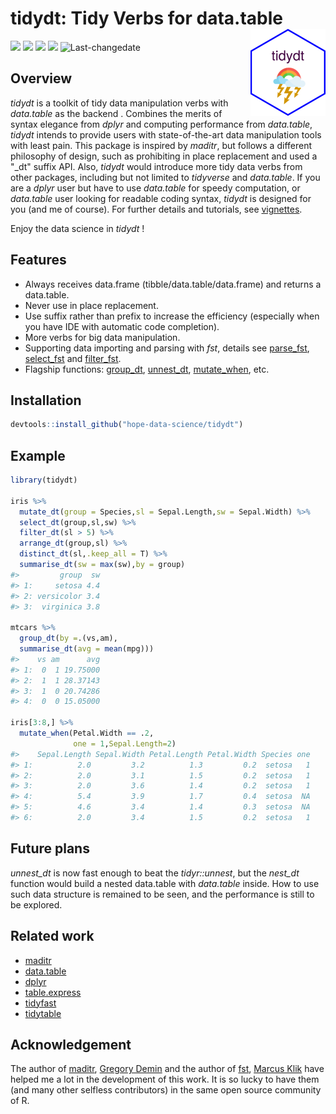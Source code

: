 # tidydt: Tidy Verbs for data.table<img src="man/figures/logo.png" align="right" alt="" width="120" />

[![](https://www.r-pkg.org/badges/version/tidydt?color=orange)](https://cran.r-project.org/package=akc) ![](http://cranlogs.r-pkg.org/badges/grand-total/tidydt?color=green)  [![](https://img.shields.io/badge/devel%20version-0.5.7-blue.svg)](https://github.com/hope-data-science/tidydt) ![](https://img.shields.io/badge/lifecycle-maturing-blue.svg) ![Last-changedate](https://img.shields.io/badge/last%20update-2020--02--02-yellowgreen.svg)





## Overview

*tidydt* is a toolkit of tidy data manipulation verbs with *data.table* as the backend . Combines the merits of syntax elegance from *dplyr* and computing performance from *data.table*,  *tidydt* intends to provide users with state-of-the-art data manipulation tools with least pain. This package is inspired by *maditr*, but follows a different philosophy of design,  such as prohibiting in place replacement and used a "_dt" suffix API. Also, *tidydt* would introduce more tidy data verbs from other packages, including but not limited to *tidyverse* and *data.table*. If you are a *dplyr* user but have to use *data.table* for speedy computation,  or *data.table* user looking for readable coding syntax, *tidydt* is designed for you (and me of course). For further details and tutorials, see [vignettes](https://hope-data-science.github.io/tidydt/).

Enjoy the data science in *tidydt* !



## Features

- Always receives data.frame (tibble/data.table/data.frame) and returns a data.table.
- Never use in place replacement. 
- Use suffix rather than prefix to increase the efficiency (especially when you have IDE with automatic code completion).
- More verbs for big data manipulation.
- Supporting data importing and parsing with *fst*, details see [parse_fst](https://hope-data-science.github.io/tidydt/reference/fst.html), [select_fst](https://hope-data-science.github.io/tidydt/reference/fst.html) and [filter_fst](https://hope-data-science.github.io/tidydt/reference/fst.html).
- Flagship functions: [group_dt](https://hope-data-science.github.io/tidydt/reference/group_dt.html), [unnest_dt](https://hope-data-science.github.io/tidydt/reference/unnest_dt.html), [mutate_when](https://hope-data-science.github.io/tidydt/reference/mutate_when.html), etc.



## Installation

```R
devtools::install_github("hope-data-science/tidydt")
```



## Example

```R
library(tidydt)

iris %>%
  mutate_dt(group = Species,sl = Sepal.Length,sw = Sepal.Width) %>%
  select_dt(group,sl,sw) %>%
  filter_dt(sl > 5) %>%
  arrange_dt(group,sl) %>%
  distinct_dt(sl,.keep_all = T) %>%
  summarise_dt(sw = max(sw),by = group)
#>         group  sw
#> 1:     setosa 4.4
#> 2: versicolor 3.4
#> 3:  virginica 3.8

mtcars %>%
  group_dt(by =.(vs,am),
  summarise_dt(avg = mean(mpg)))
#>    vs am      avg
#> 1:  0  1 19.75000
#> 2:  1  1 28.37143
#> 3:  1  0 20.74286
#> 4:  0  0 15.05000

iris[3:8,] %>%
  mutate_when(Petal.Width == .2,
              one = 1,Sepal.Length=2)
#>    Sepal.Length Sepal.Width Petal.Length Petal.Width Species one
#> 1:          2.0         3.2          1.3         0.2  setosa   1
#> 2:          2.0         3.1          1.5         0.2  setosa   1
#> 3:          2.0         3.6          1.4         0.2  setosa   1
#> 4:          5.4         3.9          1.7         0.4  setosa  NA
#> 5:          4.6         3.4          1.4         0.3  setosa  NA
#> 6:          2.0         3.4          1.5         0.2  setosa   1
```



## Future plans

*unnest_dt* is now fast enough to beat the *tidyr::unnest*, but the *nest_dt* function would build a nested data.table with *data.table* inside. How to use such data structure is remained to be seen, and the performance is still to be explored.



## Related work

- [maditr](https://github.com/gdemin/maditr)
- [data.table](https://github.com/Rdatatable/data.table)
- [dplyr](https://github.com/Rdatatable/data.table)
- [table.express](https://github.com/asardaes/table.express)
- [tidyfast](https://github.com/TysonStanley/tidyfast)
- [tidytable](https://github.com/markfairbanks/tidytable)



## Acknowledgement

The author of [maditr](https://github.com/gdemin/maditr), [Gregory Demin](https://github.com/gdemin) and the author of [fst](https://github.com/fstpackage/fst), [Marcus Klik](https://github.com/MarcusKlik) have helped me a lot in the development of this work. It is so lucky to have them (and many other selfless contributors) in the same open source community of R.

